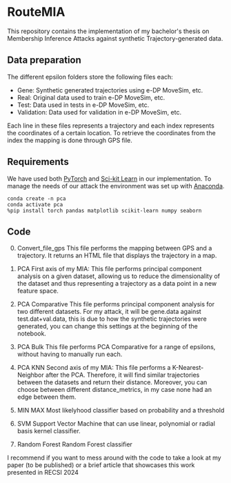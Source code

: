 # RouteMIA
This repository contains the implementation of my bachelor's thesis on Membership Inference Attacks against synthetic Trajectory-generated data.

## Data preparation
The different epsilon folders store the following files each:
- Gene: Synthetic generated trajectories using e-DP MoveSim, etc.
- Real: Original data used to train e-DP MoveSim, etc.
- Test: Data used in tests in e-DP MoveSim, etc.
- Validation: Data used for validation in e-DP MoveSim, etc.

Each line in these files represents a trajectory and each index represents the coordinates of a certain location. To retrieve the coordinates from the index the mapping is done through GPS file.


## Requirements
We have used both [PyTorch](https://pytorch.org/) and [Sci-kit Learn](https://scikit-learn.org/stable/) in our implementation. To manage the needs of our attack the environment was set up with [Anaconda](https://www.anaconda.com/download/).

```
conda create -n pca
conda activate pca
%pip install torch pandas matplotlib scikit-learn numpy seaborn
```
## Code
0. Convert_file_gps
This file performs the mapping between GPS and a trajectory. It returns an HTML file that displays the trajectory in a map.

1. PCA
First axis of my MIA: This file performs principal component analysis on a given dataset, allowing us to reduce the dimensionality of the dataset and thus representing a trajectory as a data point in a new feature space.

2. PCA Comparative
This file performs principal component analysis for two different datasets. For my attack, it will be gene.data against test.dat+val.data, this is due to how the synthetic trajectories were generated, you can change this settings at the beginning of the notebook.

3. PCA Bulk
This file performs PCA Comparative for a range of epsilons, without having to manually run each.

4. PCA KNN
Second axis of my MIA: This file performs a K-Nearest-Neighbor after the PCA. Therefore, it will find similar trajectories between the datasets and return their distance. Moreover, you can choose between different distance_metrics, in my case none had an edge between them.

6. MIN MAX
        Most likelyhood classifier based on probability and a threshold
7. SVM
        Support Vector Machine that can use linear, polynomial or radial basis kernel classifier.
8. Random Forest
        Random Forest classifier
        
I recommend if you want to mess around with the code to take a look at my paper (to be published) or a brief article that showcases this work presented in RECSI 2024
